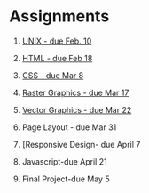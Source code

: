 # Assignments

[comment]: # (when you uncomment the assignment, add a leading paren)

1. [UNIX - due Feb. 10](assignments/assignment-1/)

2. [HTML - due Feb 18](assignments/assignment-2/)

3. [CSS - due Mar 8](assignments/assignment-3/)

4. [Raster Graphics - due Mar 17](assignments/assignment-4/)

5. [Vector Graphics - due Mar 22](assignments/assignment-5/)

6. Page Layout - due Mar 31

7. [Responsive Design- due April 7

8. Javascript-due April 21

9. Final Project-due May 5
